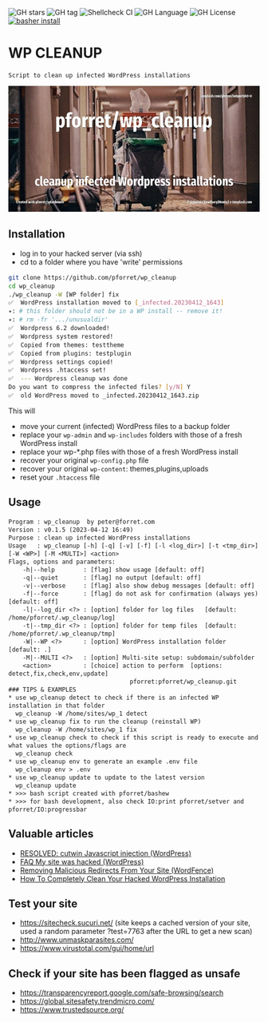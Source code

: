 ![GH stars](https://img.shields.io/github/stars/pforret/wp_cleanup)
![GH tag](https://img.shields.io/github/v/tag/pforret/wp_cleanup)
![Shellcheck CI](https://github.com/pforret/wp_cleanup/workflows/Shellcheck%20CI/badge.svg)
![GH Language](https://img.shields.io/github/languages/top/pforret/wp_cleanup)
![GH License](https://img.shields.io/github/license/pforret/wp_cleanup)
[![basher install](https://img.shields.io/badge/basher-install-white?logo=gnu-bash&style=flat)](https://basher.gitparade.com/package/)

# WP CLEANUP

    Script to clean up infected WordPress installations

![](assets/cleanup.jpg)

## Installation 
* log in to your hacked server (via ssh)
* cd to a folder where you have 'write' permissions

```bash
git clone https://github.com/pforret/wp_cleanup
cd wp_cleanup
./wp_cleanup -W [WP folder] fix
✅  WordPress installation moved to [_infected.20230412_1643]
✴️: # this folder should not be in a WP install -- remove it!
✴️: # rm -fr '.../unusualdir'
✅  Wordpress 6.2 downloaded!
✅  Wordpress system restored!
✅  Copied from themes: testtheme  
✅  Copied from plugins: testplugin  
✅  Wordpress settings copied!
✅  Wordpress .htaccess set!
✅  --- Wordpress cleanup was done
Do you want to compress the infected files? [y/N] Y 
✅  old WordPress moved to _infected.20230412_1643.zip
```

This will
* move your current (infected) WordPress files to a backup folder
* replace your `wp-admin` and `wp-includes` folders with those of a fresh WordPress install
* replace your wp-*.php files with those of a fresh WordPress install
* recover your original `wp-config.php` file
* recover your original `wp-content`: themes,plugins,uploads
* reset your `.htaccess` file

## Usage

```
Program : wp_cleanup  by peter@forret.com
Version : v0.1.5 (2023-04-12 16:49)
Purpose : clean up infected WordPress installations
Usage   : wp_cleanup [-h] [-q] [-v] [-f] [-l <log_dir>] [-t <tmp_dir>] [-W <WP>] [-M <MULTI>] <action>
Flags, options and parameters:
    -h|--help        : [flag] show usage [default: off]
    -q|--quiet       : [flag] no output [default: off]
    -v|--verbose     : [flag] also show debug messages [default: off]
    -f|--force       : [flag] do not ask for confirmation (always yes) [default: off]
    -l|--log_dir <?> : [option] folder for log files   [default: /home/pforret/.wp_cleanup/log]
    -t|--tmp_dir <?> : [option] folder for temp files  [default: /home/pforret/.wp_cleanup/tmp]
    -W|--WP <?>      : [option] WordPress installation folder  [default: .]
    -M|--MULTI <?>   : [option] Multi-site setup: subdomain/subfolder
    <action>         : [choice] action to perform  [options: detect,fix,check,env,update]
                                  pforret:pforret/wp_cleanup.git
### TIPS & EXAMPLES
* use wp_cleanup detect to check if there is an infected WP installation in that folder
  wp_cleanup -W /home/sites/wp_1 detect
* use wp_cleanup fix to run the cleanup (reinstall WP)
  wp_cleanup -W /home/sites/wp_1 fix
* use wp_cleanup check to check if this script is ready to execute and what values the options/flags are
  wp_cleanup check
* use wp_cleanup env to generate an example .env file
  wp_cleanup env > .env
* use wp_cleanup update to update to the latest version
  wp_cleanup update
* >>> bash script created with pforret/bashew
* >>> for bash development, also check IO:print pforret/setver and pforret/IO:progressbar
```

## Valuable articles
* [RESOLVED: cutwin Javascript injection (WordPress)](https://wordpress.org/support/topic/resolved-cutwin-javascript-injection/)
* [FAQ My site was hacked (WordPress)](https://wordpress.org/support/article/faq-my-site-was-hacked/)
* [Removing Malicious Redirects From Your Site (WordFence)](https://www.wordfence.com/learn/removing-malicious-redirects-site/)
* [How To Completely Clean Your Hacked WordPress Installation](https://smackdown.blogsblogsblogs.com/2008/06/24/how-to-completely-clean-your-hacked-wordpress-installation/)

## Test your site

* https://sitecheck.sucuri.net/ (site keeps a cached version of your site, used a random parameter ?test=7763 after the URL to get a new scan)
* http://www.unmaskparasites.com/
* https://www.virustotal.com/gui/home/url

## Check if your site has been flagged as unsafe

* https://transparencyreport.google.com/safe-browsing/search
* https://global.sitesafety.trendmicro.com/
* https://www.trustedsource.org/